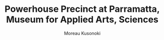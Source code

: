 ---
title: Powerhouse Precinct at Parramatta, Museum for Applied Arts, Sciences 
subtitle: Moreau Kusonoki 
description: "Proposal\nSelf Published, 2019\nDesign: Oliver Boulton\nEditors: Nicolas Moreau, Hiroko Kusunoki\n
Edition of 10, softback, 60pp.\nDigital, stitched, 210 × 297mm

"
---